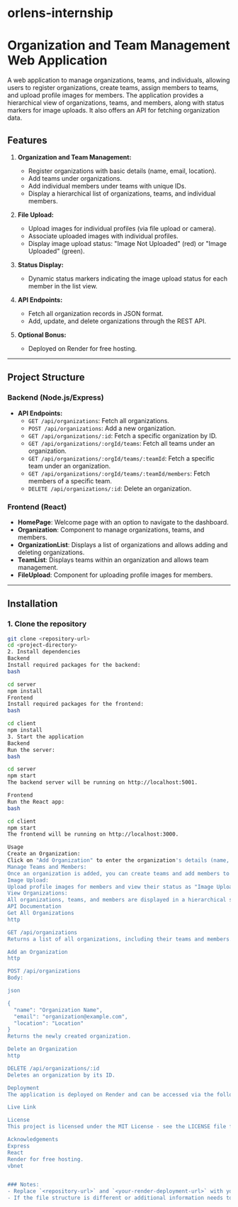 # orlens-internship
 
# Organization and Team Management Web Application

A web application to manage organizations, teams, and individuals, allowing users to register organizations, create teams, assign members to teams, and upload profile images for members. The application provides a hierarchical view of organizations, teams, and members, along with status markers for image uploads. It also offers an API for fetching organization data.

## Features

1. **Organization and Team Management:**
   - Register organizations with basic details (name, email, location).
   - Add teams under organizations.
   - Add individual members under teams with unique IDs.
   - Display a hierarchical list of organizations, teams, and individual members.

2. **File Upload:**
   - Upload images for individual profiles (via file upload or camera).
   - Associate uploaded images with individual profiles.
   - Display image upload status: "Image Not Uploaded" (red) or "Image Uploaded" (green).

3. **Status Display:**
   - Dynamic status markers indicating the image upload status for each member in the list view.

4. **API Endpoints:**
   - Fetch all organization records in JSON format.
   - Add, update, and delete organizations through the REST API.

5. **Optional Bonus:**
   - Deployed on Render for free hosting.

---

## Project Structure

### Backend (Node.js/Express)
- **API Endpoints:**
  - `GET /api/organizations`: Fetch all organizations.
  - `POST /api/organizations`: Add a new organization.
  - `GET /api/organizations/:id`: Fetch a specific organization by ID.
  - `GET /api/organizations/:orgId/teams`: Fetch all teams under an organization.
  - `GET /api/organizations/:orgId/teams/:teamId`: Fetch a specific team under an organization.
  - `GET /api/organizations/:orgId/teams/:teamId/members`: Fetch members of a specific team.
  - `DELETE /api/organizations/:id`: Delete an organization.

### Frontend (React)
- **HomePage**: Welcome page with an option to navigate to the dashboard.
- **Organization**: Component to manage organizations, teams, and members.
- **OrganizationList**: Displays a list of organizations and allows adding and deleting organizations.
- **TeamList**: Displays teams within an organization and allows team management.
- **FileUpload**: Component for uploading profile images for members.

---

## Installation

### 1. Clone the repository

```bash
git clone <repository-url>
cd <project-directory>
2. Install dependencies
Backend
Install required packages for the backend:
bash

cd server
npm install
Frontend
Install required packages for the frontend:
bash

cd client
npm install
3. Start the application
Backend
Run the server:
bash

cd server
npm start
The backend server will be running on http://localhost:5001.

Frontend
Run the React app:
bash

cd client
npm start
The frontend will be running on http://localhost:3000.

Usage
Create an Organization:
Click on "Add Organization" to enter the organization's details (name, email, location).
Manage Teams and Members:
Once an organization is added, you can create teams and add members to those teams.
Image Upload:
Upload profile images for members and view their status as "Image Uploaded" (green) or "Image Not Uploaded" (red).
View Organizations:
All organizations, teams, and members are displayed in a hierarchical structure.
API Documentation
Get All Organizations
http

GET /api/organizations
Returns a list of all organizations, including their teams and members.

Add an Organization
http

POST /api/organizations
Body:

json

{
  "name": "Organization Name",
  "email": "organization@example.com",
  "location": "Location"
}
Returns the newly created organization.

Delete an Organization
http

DELETE /api/organizations/:id
Deletes an organization by its ID.

Deployment
The application is deployed on Render and can be accessed via the following link:

Live Link

License
This project is licensed under the MIT License - see the LICENSE file for details.

Acknowledgements
Express
React
Render for free hosting.
vbnet


### Notes:
- Replace `<repository-url>` and `<your-render-deployment-url>` with your actual repository and deployment URLs.
- If the file structure is different or additional information needs to be included,

